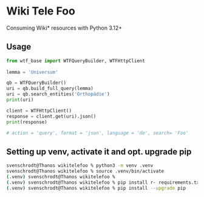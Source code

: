  # Wiki Tele Foo

 Consuming Wiki* resources with Python 3.12+


 ## Usage
 ```python
from wtf_base import WTFQueryBuilder, WTFHttpClient
    
lemma = 'Universum'

qb = WTFQueryBuilder()
uri = qb.build_full_query(lemma)
uri = qb.search_entities('Orthopädie')
print(uri)

client = WTFHttpClient()
response = client.get(uri).json()
print(response)
 
# action = 'query', format = 'json', language = 'de', search= 'Foo'
 ```


 ## Setting up venv, activate it and opt. upgrade pip
 ```bash
svenschrodt@Thanos wikitelefoo % python3 -m venv .venv
svenschrodt@Thanos wikitelefoo % source .venv/bin/activate
(.venv) svenschrodt@Thanos wikitelefoo % 
(.venv) svenschrodt@Thanos wikitelefoo % pip install r- requirements.txt 
(.venv) svenschrodt@Thanos wikitelefoo % pip install --upgrade pip
 ```